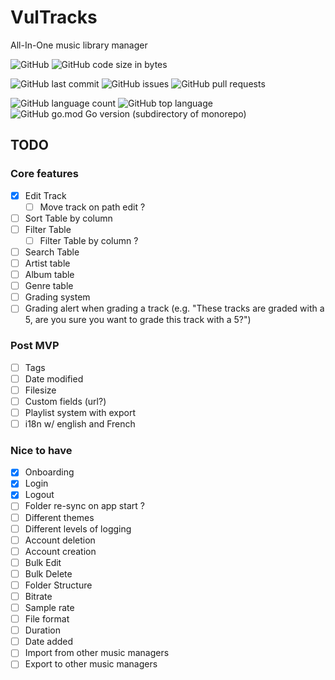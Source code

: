 # VulTracks
All-In-One music library manager

![GitHub](https://img.shields.io/github/license/Millefeuille42/VulTracks)
![GitHub code size in bytes](https://img.shields.io/github/languages/code-size/Millefeuille42/VulTracks)

![GitHub last commit](https://img.shields.io/github/last-commit/Millefeuille42/VulTracks)
![GitHub issues](https://img.shields.io/github/issues/Millefeuille42/VulTracks)
![GitHub pull requests](https://img.shields.io/github/issues-pr/Millefeuille42/VulTracks)

![GitHub language count](https://img.shields.io/github/languages/count/Millefeuille42/VulTracks)
![GitHub top language](https://img.shields.io/github/languages/top/Millefeuille42/Vultracks)
![GitHub go.mod Go version (subdirectory of monorepo)](https://img.shields.io/github/go-mod/go-version/Millefeuille42/VulTracks?filename=go.mod&label=go%20version)


## TODO

### Core features

- [x] Edit Track
    - [ ] Move track on path edit ?
- [ ] Sort Table by column
- [ ] Filter Table
    - [ ] Filter Table by column ?
- [ ] Search Table
- [ ] Artist table
- [ ] Album table
- [ ] Genre table
- [ ] Grading system
- [ ] Grading alert when grading a track (e.g. "These tracks are graded with a 5, are you sure you want to grade this track with a 5?")

### Post MVP
- [ ] Tags
- [ ] Date modified
- [ ] Filesize
- [ ] Custom fields (url?)
- [ ] Playlist system with export
- [ ] i18n w/ english and French

### Nice to have

- [x] Onboarding
- [x] Login
- [x] Logout
- [ ] Folder re-sync on app start ?
- [ ] Different themes
- [ ] Different levels of logging
- [ ] Account deletion
- [ ] Account creation
- [ ] Bulk Edit
- [ ] Bulk Delete
- [ ] Folder Structure
- [ ] Bitrate
- [ ] Sample rate
- [ ] File format
- [ ] Duration
- [ ] Date added
- [ ] Import from other music managers
- [ ] Export to other music managers
